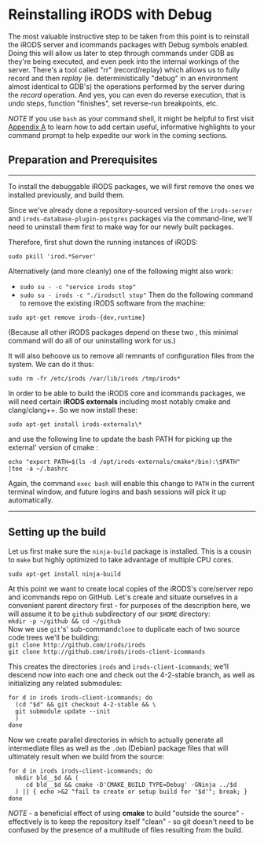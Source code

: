 # Reinstalling iRODS with Debug


The most valuable instructive step to be taken from this point is to reinstall the iRODS server and icommands packages with Debug symbols enabled. Doing this will allow us later to step through commands under GDB as they're being executed, and even peek into the internal workings of the server.  There's a tool called "rr" (record/replay) which allows us to fully record and then *replay*  (ie. deterministically "debug" in an environment almost identical to GDB's) the operations performed by the server during the *record* operation. And yes, you can even do reverse execution, that is undo steps, function "finishes", set reverse-run breakpoints, etc.

*NOTE*
If you use `bash` as your command shell, it might be helpful to first visit [Appendix A](./appendix.md#part-A) to learn how to add certain useful, informative highlights to your command prompt  to help expedite our work in the coming sections.

## Preparation and Prerequisites

---

To install the debuggable iRODS packages, we will first remove the ones we installed previously, and build them.

Since we've already done a repository-sourced version of the `irods-server` and `irods-database-plugin-postgres` packages via the command-line, we'll need to uninstall them first to make way for our newly built packages.

Therefore, first shut down the running instances of iRODS:
```
sudo pkill 'irod.*Server'
```
Alternatively (and more cleanly) one of the following might also work:
* `sudo su - -c "service irods stop"`
* `sudo su - irods -c "./irodsctl stop"`
Then do the following command to remove the existing iRODS software from the machine:
```
sudo apt-get remove irods-{dev,runtime}
```
(Because all other iRODS packages depend on these two , this minimal command will do all of our uninstalling work for us.)

It will also behoove us to remove all remnants of configuration files from the system.  We can do it thus:
```
sudo rm -fr /etc/irods /var/lib/irods /tmp/irods*
```

In order to be able to build the iRODS core and icommands packages, we will need certain **iRODS externals** including most notably cmake and clang/clang++. So we now install these:
```
sudo apt-get install irods-externals\*
```
and use the following line to update the bash PATH for picking up the external' version of cmake :
```
echo "export PATH=$(ls -d /opt/irods-externals/cmake*/bin):\$PATH" |tee -a ~/.bashrc
```
Again, the command `exec bash` will enable this change to `PATH`  in the current terminal window, and future logins and bash sessions will pick it up automatically.

---

## Setting up the build

Let us first make sure the `ninja-build` package is installed.  This is a cousin to `make` but highly optimized to take advantage of multiple CPU cores.
```
sudo apt-get install ninja-build
```

At this point we want to create local copies of the iRODS's core/server repo and icommands repo on GitHub.  Let's create and situate ourselves in a convenient parent directory first - for purposes of the description here, we will assume it to be `github` subdirectory of our `$HOME` directory:  
  `mkdir -p ~/github && cd ~/github`  
Now we use `git`'s' sub-command`clone` to duplicate each of two source code trees we'll be building:  
  `git clone http://github.com/irods/irods`  
  `git clone http://github.com/irods/irods-client-icommands`  

This creates the directories `irods` and `irods-client-icommands`; we'll descend now into each  one and check out the 4-2-stable branch, as well as initializing any related submodules:
```
for d in irods irods-client-icommands; do
  (cd "$d" && git checkout 4-2-stable && \
  git submodule update --init
  )
done
```
Now we create parallel directories in which to actually generate all intermediate files as well as the `.deb` (Debian) package files that will ultimately result when we build from the source:
```
for d in irods irods-client-icommands; do
  mkdir bld__$d && (
     cd bld__$d && cmake -D'CMAKE_BUILD_TYPE=Debug' -GNinja ../$d
  ) || { echo >&2 "fail to create or setup build for '$d'"; break; }
done
```
*NOTE* - a beneficial effect of using **cmake** to build "outside the source" - effectively is to keep the repository itself "clean" - so git doesn't need to be confused by the presence of a multitude of files resulting from the build.
